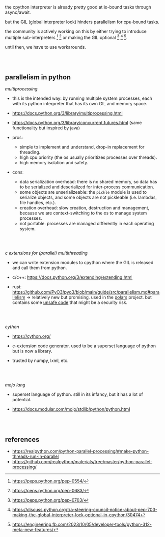 the cpython interpreter is already pretty good at io-bound tasks through async/await.

but the GIL (global interpreter lock) hinders parallelism for cpu-bound tasks.

the community is actively working on this by either trying to introduce multiple sub-interpreters [^subint1] [^subint2] or making the GIL optional [^nogil1] [^nogil2] [^nogil3].

until then, we have to use workarounds.

<br><br>

## parallelism in python

_multiprocessing_

- this is the intended way: by running multiple system processes, each with its python interpreter that has its own GIL and memory space.

- https://docs.python.org/3/library/multiprocessing.html
- https://docs.python.org/3/library/concurrent.futures.html (same functionality but inspired by java)

- pros:
     - simple to implement and understand, drop-in replacement for threading.
     - high cpu priority (the os usually prioritizes processes over threads).
     - high memory isolation and safety.
- cons:

     - data serialization overhead: there is no shared memory, so data has to be serialized and deserialized for inter-process communication.
     - some objects are unserializeable: the `pickle` module is used to serialize objects, and some objects are not pickleable (i.e. lambdas, file handles, etc.).
     - creation overhead: slow creation, destruction and management, because we are context-switching to the os to manage system processes.
     - not portable: processes are managed differently in each operating system.

<br><br>

_c extensions for (parallel) multithreading_

- we can write extension modules to cpython where the GIL is released and call them from python.

- c/c++: https://docs.python.org/3/extending/extending.html
- rust: https://github.com/PyO3/pyo3/blob/main/guide/src/parallelism.md#parallelism → relatively new but promising. used in the [polars](https://github.com/pola-rs/polars) project. but contains some [unsafe code](https://users.rust-lang.org/t/python-rust-interop/30243/12) that might be a security risk.

<br><br>

_cython_

- https://cython.org/

- c-extension code generator. used to be a superset language of python but is now a library.
- trusted by numpy, lxml, etc.

<br><br>

_mojo lang_

- superset language of python. still in its infancy, but it has a lot of potential.

- https://docs.modular.com/mojo/stdlib/python/python.html

<br><br>

## references

- https://realpython.com/python-parallel-processing/#make-python-threads-run-in-parallel
- https://github.com/realpython/materials/tree/master/python-parallel-processing/

[^subint1]: https://peps.python.org/pep-0554/
[^subint2]: https://peps.python.org/pep-0683/
[^nogil1]: https://peps.python.org/pep-0703/
[^nogil2]: https://discuss.python.org/t/a-steering-council-notice-about-pep-703-making-the-global-interpreter-lock-optional-in-cpython/30474
[^nogil3]: https://engineering.fb.com/2023/10/05/developer-tools/python-312-meta-new-features/

